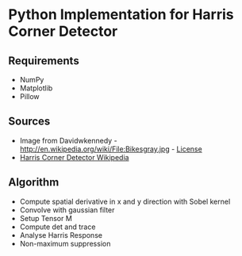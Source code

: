 Python Implementation for Harris Corner Detector
===================

## Requirements
- NumPy
- Matplotlib
- Pillow

## Sources
- Image from Davidwkennedy - http://en.wikipedia.org/wiki/File:Bikesgray.jpg - [License](https://creativecommons.org/licenses/by-sa/3.0/deed.en)
- [Harris Corner Detector Wikipedia](https://en.wikipedia.org/wiki/Harris_corner_detector)

## Algorithm
- Compute spatial derivative in x and y direction with Sobel kernel
- Convolve with gaussian filter
- Setup Tensor M
- Compute det and trace
- Analyse Harris Response
- Non-maximum suppression